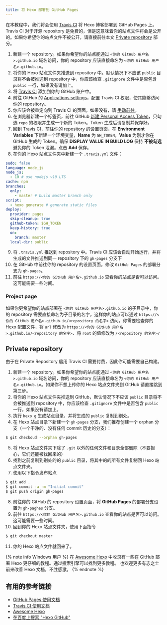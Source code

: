 ```yaml
---
title: 将 Hexo 部署到 GitHub Pages
---
```


在本教程中，我们将会使用 [Travis CI](https://travis-ci.com/) 将 Hexo 博客部署到 GitHub Pages 上。Travis CI 对于开源 repository 是免费的，但是这意味着你的站点文件将会是公开的。如果你希望你的站点文件不被公开，请直接前往本文 [Private repository](#Private-repository) 部分。

1. 新建一个 repository。如果你希望你的站点能通过 `<你的 GitHub 用户名>.github.io` 域名访问，你的 repository 应该直接命名为 `<你的 GitHub 用户名>.github.io`。
2. 将你的 Hexo 站点文件夹推送到 repository 中。默认情况下不应该 `public` 目录将不会被推送到 repository 中，你应该检查 `.gitignore` 文件中是否包含 `public` 一行，如果没有请加上。
3. 将 [Travis CI](https://github.com/marketplace/travis-ci) 添加到你的 GitHub 账户中。
4. 前往 GitHub 的 [Applications settings](https://github.com/settings/installations)，配置 Travis CI 权限，使其能够访问你的 repository。
5. 你应该会被重定向到 Travis CI 的页面。如果没有，请 [手动前往](https://travis-ci.com/)。
6. 在浏览器新建一个标签页，前往 GitHub [新建 Personal Access Token](https://github.com/settings/tokens)，只勾选 `repo` 的权限并生成一个新的 Token。Token 生成后请复制并保存好。
7. 回到 Travis CI，前往你的 repository 的设置页面，在 **Environment Variables** 下新建一个环境变量，**Name** 为 `GH_TOKEN`，**Value** 为刚才你在 GitHub 生成的 Token。确保 **DISPLAY VALUE IN BUILD LOG** 保持 **不被勾选** 避免你的 Token 泄漏。点击 **Add** 保存。
8. 在你的 Hexo 站点文件夹中新建一个 `.travis.yml` 文件：

```yml
sudo: false
language: node_js
node_js:
  - 10 # use nodejs v10 LTS
cache: npm
branches:
  only:
    - master # build master branch only
script:
  - hexo generate # generate static files
deploy:
  provider: pages
  skip-cleanup: true
  github-token: $GH_TOKEN
  keep-history: true
  on:
    branch: master
  local-dir: public
```

9. 将 `.travis.yml` 推送到 repository 中。Travis CI 应该会自动开始运行，并将生成的文件推送到同一 repository 下的 `gh-pages` 分支下
10. 在 GitHub 中前往你的 repository 的设置页面，修改 `GitHub Pages` 的部署分支为 `gh-pages`。
11. 前往 `https://<你的 GitHub 用户名>.github.io` 查看你的站点是否可以访问。这可能需要一些时间。

### Project page

如果你更希望你的站点部署在 `<你的 GitHub 用户名>.github.io` 的子目录中，你的 repository 需要直接命名为子目录的名字，这样你的站点可以通过 `https://<你的 GitHub 用户名>.github.io/<repository 的名字>` 访问。你需要检查你的 Hexo 配置文件，将 `url` 修改为 `https://<你的 GitHub 用户名>.github.io/<repository 的名字>`、将 `root` 的值修改为 `/<repository 的名字>/`


## Private repository

由于在 Private Repository 启用 Travis CI 需要付费，因此你可能需要自己构建。

1. 新建一个 repository。如果你希望你的站点能通过 `<你的 GitHub 用户名>.github.io` 域名访问，你的 repository 应该直接命名为 `<你的 GitHub 用户名>.github.io`。如果你不想上传你的 Hexo 站点文件夹到 GitHub 请直接跳到第三步。
2. 将你的 Hexo 站点文件夹推送到 GitHub，默认情况下不应该 `public` 目录将不会被推送到 repository 中，你应该检查 `.gitignore` 文件中是否包含 `public` 一行，如果没有请加上。
3. 执行 `hexo g` 生成站点目录，并将生成的 `public` 复制到别处。
4. 在 Hexo 站点目录下新建一个 `gh-pages` 分支，我们推荐创建一个 orphan 分支（一个干净的、没有任何 commit 历史的分支）：

```bash
$ git checkoud --orphan gh-pages
```

5. 将 Hexo 站点文件夹下除了 `.git` 以外的任何文件和目录全部删除（不要担心，它们还能被找回来的）
6. 找到之前复制到别处的的 `public` 目录，将其中的的所有文件复制回 Hexo 站点文件夹。
7. 使用以下指令发布站点

``` bash
$ git add .
$ git commit -a -m "Initial commit"
$ git push origin gh-pages
```

8. 前往你的 GitHub 的 repository 设置页面，将 **GitHub Pages** 的部署分支设置为 `gh-paghes` 分支。
9. 前往 `https://<你的 GitHub 用户名>.github.io` 查看你的站点是否可以访问。这可能需要一些时间。
10. 回到你的 Hexo 站点文件夹，使用下面指令

``` bash
$ git checkout master
```

11. 你的 Hexo 站点文件就回来了。

{% note info Windows 用户 %}
在 [Awesome Hexo](https://github.com/hexojs/awesome-hexo) 中收录有一些在 GitHub 部署 Hexo 更仔细的教程。通过搜索引擎可以找到更多教程。
也欢迎更多有志之士前来改善 Hexo 文档，不胜感激。
{% endnote %}

## 有用的参考链接

- [GitHub Pages 使用文档](https://help.github.com/categories/github-pages-basics/)
- [Travis CI 使用文档](https://docs.travis-ci.com/user/tutorial/)
- [Awesome Hexo](https://github.com/hexojs/awesome-hexo)
- [在百度上搜索 "Hexo GitHub"](https://www.baidu.com/s?wd=Hexo%20GitHub)
